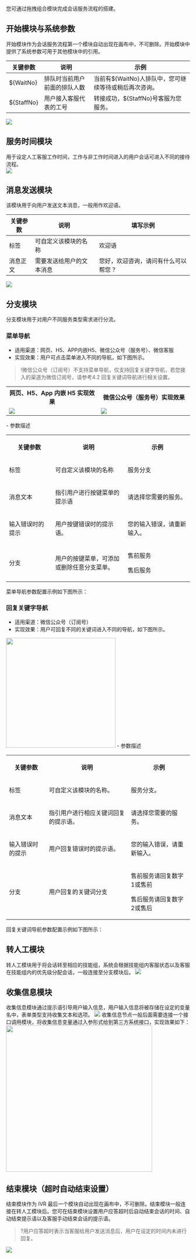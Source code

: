 您可通过拖拽组合模块完成会话服务流程的搭建。

## 开始模块与系统参数
开始模块作为会话服务流程第一个模块自动出现在画布中，不可删除。开始模块中提供了系统参数可用于其他模块中的引用。

| 关键参数       | 说明             | 示例                              |
| ---------- | -------------- | ------------------------------- |
| ${WaitNo}  | 排队时当前用户前面的排队人数 | 当前有${WaitNo}人排队中，您可继续等待或稍后再次咨询。 |
| ${StaffNo} | 用户接入客服代表的工号    | 转接成功，${StaffNo}号客服为您服务。         |

![](https://qcloudimg.tencent-cloud.cn/raw/302b00379352a19e6e997b0089ad2fcb.png)

## 服务时间模块
用于设定人工客服工作时间，工作与非工作时间进入的用户会话可进入不同的接待流程。    
![](https://qcloudimg.tencent-cloud.cn/raw/333daece344e91259a9e48cfdcd31124.png)

## 消息发送模块
该模块用于向用户发送文本消息，一般用作欢迎语。

| 关键参数 | 说明           | 填写示例               |
| ---- | ------------ | ------------------ |
| 标签   | 可自定义该模块的名称   | 欢迎语                |
| 消息正文 | 需要发送给用户的文本消息 | 您好，欢迎咨询，请问有什么可以帮您？ |

![](https://qcloudimg.tencent-cloud.cn/raw/54981445769e292cd092ebf52c8f26f3.png)

## 分支模块
分支模块用于对用户不同服务类型需求进行分流。

### 菜单导航
- 适用渠道：网页、H5、APP内嵌H5、微信公众号（服务号）、微信客服
- 实现效果：用户可点击菜单进入不同的导航，如下图所示。
>!微信公众号（订阅号）不支持菜单导航，仅支持回复关键字导航，若您接入的渠道为微信订阅号，请参考4.2 回复关键词导航进行相关设置。
>
<table>
   <tr>
      <th style="width:40%"> 网页、H5、App 内嵌 H5 实现效果     </td>
      <th style="width:40%">微信公众号（服务号）实现效果</td>
   </tr>
   <tr>
      <td><img src="https://qcloudimg.tencent-cloud.cn/raw/655fd809c171fbe7ce78157ea16624d6.png" /></td>
      <td ><img src="https://qcloudimg.tencent-cloud.cn/raw/b05f5875fe2ec8f42e8ae2dc9f6affd4.png" /></td>
   </tr>
</table>
- 参数描述
<table >
<tbody>
<tr>
<th  width="147.26666666666668" colspan="1" rowspan="1"><p>关键参数</p></td>
 <th  width="241.13333333333333" colspan="1" rowspan="1"><p>说明</p></td>
 <th  width="212.93333333333334" colspan="1" rowspan="1"><p>示例</p></td>
 </tr>
<tr>
<td  width="147.26666666666668" colspan="1" rowspan="1"><p>标签</p></td>
 <td  width="241.13333333333333" colspan="1" rowspan="1"><p>可自定义该模块的名称</p></td>
 <td  width="212.93333333333334" colspan="1" rowspan="1"><p>服务分支</p></td>
 </tr>
<tr>
<td  width="147.26666666666668" colspan="1" rowspan="1"><p>消息文本</p></td>
 <td  width="241.13333333333333" colspan="1" rowspan="1"><p>指引用户进行按键菜单的提示语</p></td>
 <td  width="212.93333333333334" colspan="1" rowspan="1"><p>请选择您需要的服务。</p></td>
 </tr>
<tr>
<td  width="147.26666666666668" colspan="1" rowspan="1"><p>输入错误时的提示</p></td>
 <td  width="241.13333333333333" colspan="1" rowspan="1"><p>用户按键错误时的提示语。</p></td>
 <td  width="212.93333333333334" colspan="1" rowspan="1"><p>您的输入错误，请重新输入。</p></td>
 </tr>
<tr>
<td  width="147.26666666666668" colspan="1" rowspan="1"><p>分支</p></td>
 <td  width="241.13333333333333" colspan="1" rowspan="1"><p>用户的按键菜单，可添加或删除任意分支菜单。</p></td>
 <td  width="212.93333333333334" colspan="1" rowspan="1"><p>售前服务</p>
<p>售后服务</p></td>
</tr>
</tbody>
</table> 
菜单导航参数配置示例如下图所示：
<img src="https://qcloudimg.tencent-cloud.cn/raw/2adce6ee6549dc27d0f0694c844f1e27.png" alt=""> 

### 回复关键字导航
- 适用渠道：微信公众号（订阅号）
- 实现效果：用户可回复不同的关键词进入不同的导航，如下图所示。
<img style="width:300px; max-width: inherit;" src="https://qcloudimg.tencent-cloud.cn/raw/e26910cc7972f058f5221ee96f54fa62.png" />
- 参数描述
<table >
<tbody>
<tr>
<th   colspan="1" rowspan="1"><p>关键参数</p></td>
 <th   colspan="1" rowspan="1"><p>说明</p></td>
 <th   colspan="1" rowspan="1"><p>示例</p></td>
 </tr>
<tr>
<td   colspan="1" rowspan="1"><p>标签</p></td>
 <td   colspan="1" rowspan="1"><p>可自定义该模块的名称。</p></td>
 <td   colspan="1" rowspan="1"><p>服务分支。</p></td>
 </tr>
<tr>
<td   colspan="1" rowspan="1"><p>消息文本</p></td>
 <td   colspan="1" rowspan="1"><p>指引用户进行相应关键词回复的提示语。</p></td>
 <td   colspan="1" rowspan="1"><p>请选择您需要的服务。</p></td>
 </tr>
<tr>
<td   colspan="1" rowspan="1"><p>输入错误时的提示</p></td>
 <td   colspan="1" rowspan="1"><p>用户回复错误时的提示语。</p></td>
 <td   colspan="1" rowspan="1"><p>您的输入错误，请重新输入。</p></td>
 </tr>
<tr>
<td   colspan="1" rowspan="1"><p>分支</p></td>
 <td   colspan="1" rowspan="1"><p>用户回复的关键词分支</p></td>
 <td   colspan="1" rowspan="1"><p>售前服务请回复数字1或售前</p>
<p>售后服务请回复数字2或售后</p></td>
</tr>
</tbody>
</table>
 回复关键词导航参数配置示例如下图所示：
<img src="https://qcloudimg.tencent-cloud.cn/raw/e1e023aa2ff228a7e21d8bbdfb3fc292.png" alt=""> 

## 转人工模块
转人工模块用于将会话转至相应的技能组，系统会根据技能组内客服状态以及客服在技能组内的优先级分配会话，一般连接至分支模块后。
![](https://qcloudimg.tencent-cloud.cn/raw/1a75697e7c0fd6c7a72a3f3e49770a20.png)

## 收集信息模块
收集信息模块通过提示语引导用户输入信息，用户输入信息将被存储在设定的变量名中，表单类型支持收集文本和选项。
![](https://qcloudimg.tencent-cloud.cn/raw/7133d7911098f801bd09ed7e6031bb96.png)
收集信息节点一般后面需要连接一个接口调用模块，将收集信息变量通过入参形式给到第三方系统接口，实现效果如下：
<img src="https://qcloudimg.tencent-cloud.cn/raw/46b551bc4471f077e233dee3ca891fa3.png" style="width:400px">

## 结束模块（超时自动结束设置）
结束模块作为 IVR 最后一个模块自动出现在画布中，不可删除。结束模块一般连接在转人工模块后。您可在结束模块设置用户应答超时后自动结束会话的时间、自动结束提示语以及客服手动结束会话的提示语。
>?用户应答超时表示当客服给用户发送消息后，用户在设定的时间内未进行回复。

![](https://qcloudimg.tencent-cloud.cn/raw/803204eb8c8d0e0e3b888c805ec2507e.png)
